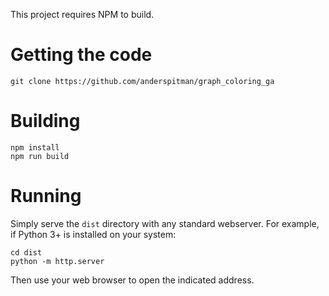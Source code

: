 This project requires NPM to build.

# Getting the code

`git clone https://github.com/anderspitman/graph_coloring_ga`

# Building

```
npm install
npm run build
```

# Running

Simply serve the `dist` directory with any standard webserver. For example,
if Python 3+ is installed on your system:

```
cd dist
python -m http.server
```

Then use your web browser to open the indicated address.
